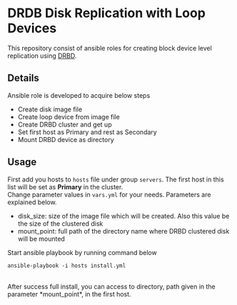 # DRDB Disk Replication with Loop Devices
This repository consist of ansible roles for creating block device level replication using [DRBD](https://docs.linbit.com/).
## Details
Ansible role is developed to acquire below steps
- Create disk image file
- Create loop device from image file
- Create DRBD cluster and get up
- Set first host as Primary and rest as Secondary
- Mount DRBD device as directory
## Usage
First add you hosts to ```hosts``` file under group ```servers```. The first host in this list will be set as **Primary** in the cluster.
<br>
Change parameter values in ```vars.yml``` for your needs. Parameters are explained below.
- disk_size: size of the image file which will be created. Also this value be the size of the clustered disk
- mount_point: full path of the directory name where DRBD clustered disk will be mounted


Start ansible playbook by running command below
```
ansible-playbook -i hosts install.yml
```
<br>
After success full install, you can access to directory, path given in the parameter *mount_point*, in the first host.
